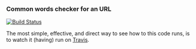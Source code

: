 ### Common words checker for an URL
[![Build Status](https://travis-ci.org/gterzian/words.svg?branch=master)](https://travis-ci.org/gterzian/words)

The most simple, effective, and direct way to see how to this code runs, is to watch it (having) run on [Travis](https://travis-ci.org/gterzian/words.svg?branch=master).
